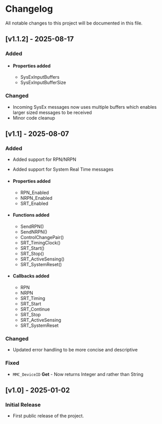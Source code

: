 # Changelog

All notable changes to this project will be documented in this file.

## [v1.1.2] - 2025-08-17
### Added
- #### Properties added
    - SysExInputBuffers
    - SysExInputBufferSize
	 
### Changed
- Incoming SysEx messages now uses multiple buffers which enables larger sized messages to be received
- Minor code cleanup

## [v1.1] - 2025-08-07
### Added
- Added support for RPN/NRPN
- Added support for System Real Time messages
- #### Properties added
    - RPN_Enabled
    - NRPN_Enabled
    - SRT_Enabled
        
- #### Functions added
    - SendRPN()
    - SendNRPN()
    - ControlChangePair()
    - SRT_TimingClock()
    - SRT_Start()
    - SRT_Stop()
    - SRT_ActiveSensing()
    - SRT_SystemReset()
        
- #### Callbacks added
    - RPN
    - NRPN
    - SRT_Timing
    - SRT_Start
    - SRT_Continue
    - SRT_Stop
    - SRT_ActiveSensing
    - SRT_SystemReset

### Changed
- Updated error handling to be more concise and descriptive

### Fixed
- `MMC_DeviceID` **Get** - Now returns Integer and rather than String

## [v1.0] - 2025-01-02
### Initial Release
- First public release of the project.
